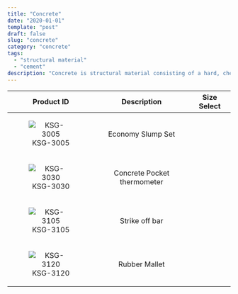 ```yaml
---
title: "Concrete"
date: "2020-01-01"
template: "post"
draft: false
slug: "concrete"
category: "concrete"
tags:
  - "structural material"
  - "cement"
description: "Concrete is structural material consisting of a hard, chemically inert particulate substance, known as aggregate bonded together by cement and water."
---
```


|    Product ID     |      Description   |   Size Select   |
|:-----------------:|:------------------:|:--------:|
| <figure style="width: 100px"><img src="/media/concrete/ksg-3005.jpg" alt="KSG-3005"><figcaption>KSG-3005</figure> |  Economy Slump Set |
| <figure style="width: 100px"><img src="/media/concrete/ksg-3030.jpg" alt="KSG-3030"><figcaption>KSG-3030</figure> |  Concrete Pocket thermometer |
| <figure style="width: 100px"><img src="/media/concrete/ksg-3105.jpg" alt="KSG-3105"><figcaption>KSG-3105</figure> |  Strike off bar |
| <figure style="width: 100px"><img src="/media/concrete/ksg-3120.jpg" alt="KSG-3120"><figcaption>KSG-3120</figure> |  Rubber Mallet |
